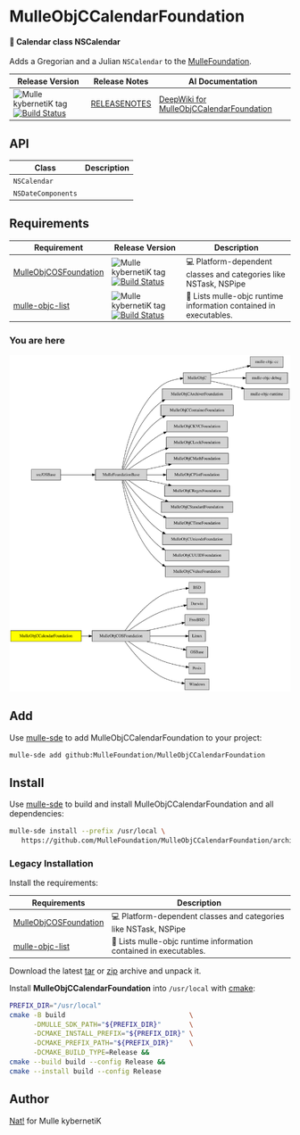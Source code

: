 # MulleObjCCalendarFoundation

#### 📆 Calendar class NSCalendar

Adds a Gregorian and a Julian `NSCalendar` to the [MulleFoundation](//github.com/MulleFoundation).


| Release Version                                       | Release Notes  | AI Documentation
|-------------------------------------------------------|----------------|---------------
| ![Mulle kybernetiK tag](https://img.shields.io/github/tag/MulleFoundation/MulleObjCCalendarFoundation.svg) [![Build Status](https://github.com/MulleFoundation/MulleObjCCalendarFoundation/workflows/CI/badge.svg)](//github.com/MulleFoundation/MulleObjCCalendarFoundation/actions) | [RELEASENOTES](RELEASENOTES.md) | [DeepWiki for MulleObjCCalendarFoundation](https://deepwiki.com/MulleFoundation/MulleObjCCalendarFoundation)


## API

| Class               | Description
|---------------------|-----------------------
| `NSCalendar`        |
| `NSDateComponents`  |





## Requirements

|   Requirement         | Release Version  | Description
|-----------------------|------------------|---------------
| [MulleObjCOSFoundation](https://github.com/MulleFoundation/MulleObjCOSFoundation) | ![Mulle kybernetiK tag](https://img.shields.io/github/tag/MulleFoundation/MulleObjCOSFoundation.svg) [![Build Status](https://github.com/MulleFoundation/MulleObjCOSFoundation/workflows/CI/badge.svg?branch=release)](https://github.com/MulleFoundation/MulleObjCOSFoundation/actions/workflows/mulle-sde-ci.yml) | 💻 Platform-dependent classes and categories like NSTask, NSPipe
| [mulle-objc-list](https://github.com/mulle-objc/mulle-objc-list) | ![Mulle kybernetiK tag](https://img.shields.io/github/tag/mulle-objc/mulle-objc-list.svg) [![Build Status](https://github.com/mulle-objc/mulle-objc-list/workflows/CI/badge.svg?branch=release)](https://github.com/mulle-objc/mulle-objc-list/actions/workflows/mulle-sde-ci.yml) | 📒 Lists mulle-objc runtime information contained in executables.

### You are here

![Overview](overview.dot.svg)

## Add

Use [mulle-sde](//github.com/mulle-sde) to add MulleObjCCalendarFoundation to your project:

``` sh
mulle-sde add github:MulleFoundation/MulleObjCCalendarFoundation
```

## Install

Use [mulle-sde](//github.com/mulle-sde) to build and install MulleObjCCalendarFoundation and all dependencies:

``` sh
mulle-sde install --prefix /usr/local \
   https://github.com/MulleFoundation/MulleObjCCalendarFoundation/archive/latest.tar.gz
```

### Legacy Installation

Install the requirements:

| Requirements                                 | Description
|----------------------------------------------|-----------------------
| [MulleObjCOSFoundation](https://github.com/MulleFoundation/MulleObjCOSFoundation)             | 💻 Platform-dependent classes and categories like NSTask, NSPipe
| [mulle-objc-list](https://github.com/mulle-objc/mulle-objc-list)             | 📒 Lists mulle-objc runtime information contained in executables.

Download the latest [tar](https://github.com/MulleFoundation/MulleObjCCalendarFoundation/archive/refs/tags/latest.tar.gz) or [zip](https://github.com/MulleFoundation/MulleObjCCalendarFoundation/archive/refs/tags/latest.zip) archive and unpack it.

Install **MulleObjCCalendarFoundation** into `/usr/local` with [cmake](https://cmake.org):

``` sh
PREFIX_DIR="/usr/local"
cmake -B build                               \
      -DMULLE_SDK_PATH="${PREFIX_DIR}"       \
      -DCMAKE_INSTALL_PREFIX="${PREFIX_DIR}" \
      -DCMAKE_PREFIX_PATH="${PREFIX_DIR}"    \
      -DCMAKE_BUILD_TYPE=Release &&
cmake --build build --config Release &&
cmake --install build --config Release
```

## Author

[Nat!](https://mulle-kybernetik.com/weblog) for Mulle kybernetiK  


